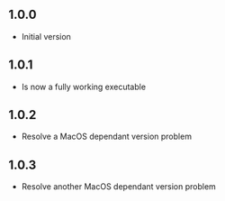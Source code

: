 ## 1.0.0

- Initial version

## 1.0.1
- Is now a fully working executable

## 1.0.2
- Resolve a MacOS dependant version problem

## 1.0.3
- Resolve another MacOS dependant version problem

